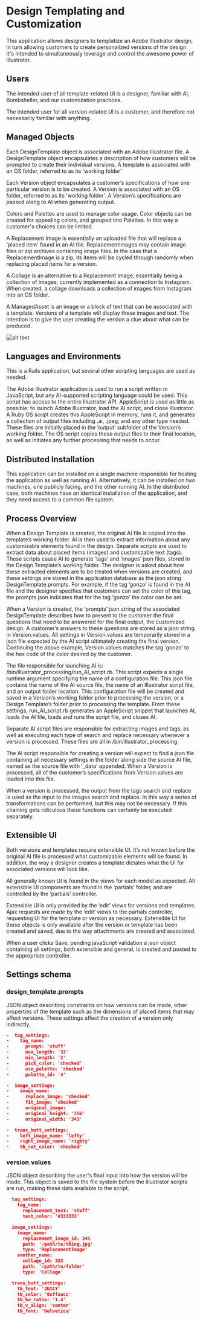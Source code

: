 # Design Templating and Customization

This application allows designers to templatize an Adobe Illustrator design, in turn allowing customers to create personalized versions of the design.  It's intended to simultaneously leverage and control the awesome power of Illustrator.

## Users

The intended user of all template-related UI is a designer, familiar with AI, Bombsheller, and our customization practices.

The intended user for all version-related UI is a customer, and therefore not necessarily familiar with anything.

## Managed Objects

Each DesignTemplate object is associated with an Adobe Illustrator file.  A DesignTemplate object encapsulates a description of how customers will be prompted to create their individual versions.  A template is associated with an OS folder, referred to as its 'working folder'

Each Version object encapsulates a customer’s specifications of how one particular version is to be created.  A Version is associated with an OS folder, referred to as its 'working folder'.  A Version’s specifications are passed along to AI when generating output.

Colors and Palettes are used to manage color usage.  Color objects can be created for appealing colors, and grouped into Palettes. In this way a customer's choices can be limited.

A Replacement Image is essentially an uploaded file that will replace a 'placed item' found in an AI file.  ReplacementImages may contain image files or zip archives containing image files. In the case that a ReplacementImage is a zip, its items will be cycled through randomly when replacing placed items for a version.

A Collage is an alternative to a Replacement Image, essentially being a collection of images, currently implemented as a connection to Instagram.  When created, a collage downloads a collection of images from Instagram into an OS folder.

A ManagedAsset is an image or a block of text that can be associated with a template.  Versions of a template will display these images and text.  The intention is to give the user creating the version a clue about what can be produced.


![alt text]( https://github.com/bttalisman/design_customization/blob/master/diagram.jpg "Diagram")

## Languages and Environments

This is a Rails application, but several other scripting languages are used as needed.

The Adobe Illustrator application is used to run a script written in JavaScript, but any AI-supported scripting language could be used.  This script has access to the entire Illustrator API.  AppleScript is used as little as possible: to launch Adobe Illustrator, load the AI script, and close Illustrator.  A Ruby OS script creates this AppleScript in memory, runs it, and generates a collection of output files including .ai, .jpeg, and any other type needed.  These files are initially placed in the ‘output’ subfolder of the Version’s working folder. The OS script copies these output files to their final location, as well as initiates any further processing that needs to occur.

## Distributed Installation

This application can be installed on a single machine responsible for hosting the application as well as running AI.  Alternatively, it can be installed on two machines, one publicly facing, and the other running AI.  In the distributed case, both machines have an identical installation of the application, and they need access to a common file system.

## Process Overview

When a Design Template is created, the original AI file is copied into the template’s working folder. AI is then used to extract information about any customizable elements found in the design.  Separate scripts are used to extract data about placed items (images) and customizable text (tags).  These scripts cause AI to generate ‘tags’ and ‘images’ json files, stored in the Design Template’s working folder.  The designer is asked about how these extracted elements are to be treated when versions are created, and these settings are stored in the application database as the json string DesignTemplate.prompts.  For example, if the tag ‘gonzo’ is found in the AI file and the designer specifies that customers can set the color of this tag, the prompts json indicates that for the tag ‘gonzo’ the color can be set.

When a Version is created, the ‘prompts’ json string of the associated DesignTemplate describes how to present to the customer the final questions that need to be answered for the final output, the customized design.  A customer’s answers to these questions are stored as a json string in Version.values.  All settings in Version.values are temporarily stored in a json file expected by the AI script ultimately creating the final version.  Continuing the above example, Version.values matches the tag ‘gonzo’ to the hex code of the color desired by the customer.

The file responsible for launching AI is: /bin/illustrator_processing/run_AI_script.rb.  This script expects a single runtime argument specifying the name of a configuration file.  This json file contains the name of the AI source file, the name of an Illustrator script file, and an output folder location.  This configuration file will be created and saved in a Version’s working folder prior to processing the version, or a Design Template’s folder prior to processing the template.  From these settings, run_AI_script.rb generates an AppleScript snippet that launches AI, loads the AI file, loads and runs the script file, and closes AI.

Separate AI script files are responsible for extracting images and tags, as well as executing each type of search and replace necessary whenever a version is processed.  These files are all in /bin/illustrator_processing.

The AI script responsible for creating a version will expect to find a json file containing all necessary settings in the folder along side the source AI file, named as the source file with '\_data' appended.  When a Version is processed, all of the customer’s specifications from Version.values are loaded into this file.

When a version is processed, the output from the tags search and replace is used as the input to the images search and replace.  In this way a series of transformations can be performed, but this may not be necessary.  If this chaining gets ridiculous these functions can certainly be executed separately.

## Extensible UI

Both versions and templates require extensible UI.  It’s not known before the original AI file is processed what customizable elements will be found.  In addition, the way a designer creates a template dictates what the UI for associated versions will look like.  

All generally known UI is found in the views for each model as expected.  All extensible UI components are found in the ‘partials’ folder, and are controlled by the ‘partials’ controller.

Extensible UI is only provided by the ‘edit’ views for versions and templates.  Ajax requests are made by the ‘edit’ views to the partials controller, requesting UI for the template or version as necessary.  Extensible UI for these objects is only available after the version or template has been created and saved, due to the way attachments are created and associated.

When a user clicks Save, pending javaScript validation a json object containing all settings, both extensible and general, is created and posted to the appropriate controller.


## Settings schema

### design_template.prompts

JSON object describing constraints on how versions can be made, other properties of the template such as the dimensions of placed items that may affect versions.  These settings affect the creation of a version only indirectly.

```json
-  tag_settings:
-    tag_name:
-      prompt: 'stuff'
-      max_length: '33'
-      min_length: '2'
-      pick_color: 'checked'
-      use_palette: 'checked'
-      palette_id: '4'

-  image_settings:
-    image_name:
-      replace_image: 'checked'
-      fit_image: 'checked'
-      original_image:
-      original_height: '356'
-      original_width: '343'

-  trans_butt_settings:
-    left_image_name: 'lefty'
-    right_image_name: 'righty'
-    tb_set_color: 'checked'
```

### version.values

JSON object describing the user's final input into how the version will be made.  This object is saved to the file system before the illustrator scripts are run, making these data available to the script.

```json
  tag_settings:
    tag_name:
      replacement_text: 'stuff'
      text_color: '#333333'

  image_settings:
    image_name:
      replacement_image_id: 345
      path: '/path/to/thing.jpg'
      type: 'ReplacementImage'
    another_name:
      collage_id: 333
      path: '/path/to/folder'
      type: 'Collage'

  trans_butt_settings:
    tb_text: 'JUICY'
    tb_color: '0xffaacc'
    tb_hw_ratio: '1.4'
    tb_v_align: 'center'
    tb_font: 'helvetica'
```
